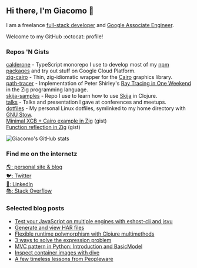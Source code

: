 ## Hi there, I'm Giacomo 👋

I am a freelance [full-stack developer](https://www.reddit.com/r/ProgrammerHumor/comments/dzgyf6/fullstack_developer_means/) and [Google Associate Engineer](https://www.credential.net/36581938-f21f-4883-9a40-2761dd55d9ee).

Welcome to my GitHub :octocat: profile!

### Repos 'N Gists

[calderone](https://github.com/jackdbd/calderone) - TypeScript monorepo I use to develop most of my [npm packages](https://www.npmjs.com/settings/jackdbd/packages) and try out stuff on Google Cloud Platform.<br />
[zig-cairo](https://github.com/jackdbd/zig-cairo) - Thin, zig-idiomatic wrapper for the [Cairo](https://gitlab.freedesktop.org/cairo/cairo) graphics library.<br />
[path-tracer](https://github.com/jackdbd/path-tracer) - Implementation of Peter Shirley's [Ray Tracing in One Weekend](https://raytracing.github.io/books/RayTracingInOneWeekend.html) in the Zig programming language.<br />
[skija-samples](https://github.com/jackdbd/skija-samples) - Repo I use to learn how to use [Skija](https://github.com/JetBrains/skija) in Clojure.<br />
[talks](https://github.com/jackdbd/talks/) - Talks and presentation I gave at conferences and meetups.<br>
[dotfiles](https://github.com/jackdbd/dotfiles) - My personal Linux dotfiles, symlinked to my home directory with [GNU Stow](https://www.gnu.org/software/stow/).<br />
[Minimal XCB + Cairo example in Zig](https://gist.github.com/jackdbd/4fe072c6012d3a4897282e4a1f484e2e) (gist)<br />
[Function reflection in Zig](https://gist.github.com/jackdbd/aa5236bb1d3fa5556327319fcdd5600a) (gist)<br />

![Giacomo's GitHub stats](https://github-readme-stats.vercel.app/api?username=jackdbd&count_private=true&show_icons=true&theme=gruvbox)

### Find me on the internetz

[🌎: personal site & blog](https://www.giacomodebidda.com/) <br>
[🐦: Twitter](https://twitter.com/jackdbd) <br>
[💼: LinkedIn](https://www.linkedin.com/in/giacomodebidda/) <br>
[📚: Stack Overflow](https://stackoverflow.com/users/3036129/jackdbd/)

### Selected blog posts

- [Test your JavaScript on multiple engines with eshost-cli and jsvu](https://www.giacomodebidda.com/posts/test-your-javascript-on-multiple-engines-with-eshost-cli-and-jsvu/)
- [Generate and view HAR files](https://www.giacomodebidda.com/posts/generate-and-view-har-files/)
- [Flexible runtime polymorphism with Clojure multimethods](https://www.giacomodebidda.com/posts/flexible-runtime-polymorphism-with-clojure-multimethods/)
- [3 ways to solve the expression problem](https://www.giacomodebidda.com/posts/3-ways-to-solve-the-expression-problem/)
- [MVC pattern in Python: Introduction and BasicModel](https://www.giacomodebidda.com/posts/mvc-pattern-in-python-introduction-and-basicmodel/)
- [Inspect container images with dive](https://www.giacomodebidda.com/posts/inspect-container-images-with-dive/)
- [A few timeless lessons from Peopleware](https://www.giacomodebidda.com/posts/a-few-timeless-lessons-from-peopleware/)
